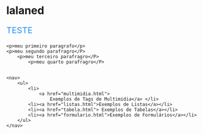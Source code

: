 # lalaned


<!DOCTYPE html>
<html lang="pt-br">

<head>
    <meta charset="UTF-8">
    <meta name="viewport" content="width=device-width, initial-scale=1.0">
    <meta name="description" content="Aula 06 - HTML part II: Listas, Tabelas e Formulários">
    <title>Principal</title>
    <style>
        p{  
            color:dodgerblue;
            font-size: 22px
        }
    </style>
</head>

<body>
    <p>TESTE</p>

    <p>meu primeiro paragrafo</p>
    <p>meu segundo parafragro</P>
        <p>meu terceiro parafragro</P>
            <p>meu quarto parafragro</P>


    <nav>
        <ul>
            <li>
                <a href="multimidia.html">
                    Exemplos de Tags de Multimidia</a> </li>
            <li><a href="listas.html">Exemplos de Listas</a></li>
            <li><a href="tabela.html"> Exemplos de Tabelas</a></li>
            <li><a href="formulario.html">Exemplos de Formulários</a></li>
        </ul>
    </nav>
</body>

</html>
